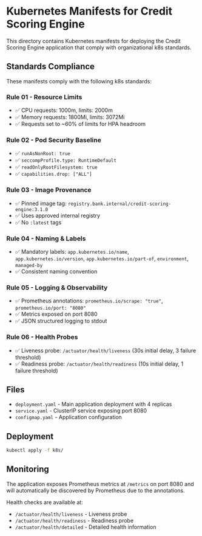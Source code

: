 # Kubernetes Manifests for Credit Scoring Engine

This directory contains Kubernetes manifests for deploying the Credit Scoring Engine application that comply with organizational k8s standards.

## Standards Compliance

These manifests comply with the following k8s standards:

### Rule 01 - Resource Limits
- ✅ CPU requests: 1000m, limits: 2000m
- ✅ Memory requests: 1800Mi, limits: 3072Mi
- ✅ Requests set to ~60% of limits for HPA headroom

### Rule 02 - Pod Security Baseline
- ✅ `runAsNonRoot: true`
- ✅ `seccompProfile.type: RuntimeDefault`
- ✅ `readOnlyRootFilesystem: true`
- ✅ `capabilities.drop: ["ALL"]`

### Rule 03 - Image Provenance
- ✅ Pinned image tag: `registry.bank.internal/credit-scoring-engine:3.1.0`
- ✅ Uses approved internal registry
- ✅ No `:latest` tags

### Rule 04 - Naming & Labels
- ✅ Mandatory labels: `app.kubernetes.io/name`, `app.kubernetes.io/version`, `app.kubernetes.io/part-of`, `environment`, `managed-by`
- ✅ Consistent naming convention

### Rule 05 - Logging & Observability
- ✅ Prometheus annotations: `prometheus.io/scrape: "true"`, `prometheus.io/port: "8080"`
- ✅ Metrics exposed on port 8080
- ✅ JSON structured logging to stdout

### Rule 06 - Health Probes
- ✅ Liveness probe: `/actuator/health/liveness` (30s initial delay, 3 failure threshold)
- ✅ Readiness probe: `/actuator/health/readiness` (10s initial delay, 1 failure threshold)

## Files

- `deployment.yaml` - Main application deployment with 4 replicas
- `service.yaml` - ClusterIP service exposing port 8080
- `configmap.yaml` - Application configuration

## Deployment

```bash
kubectl apply -f k8s/
```

## Monitoring

The application exposes Prometheus metrics at `/metrics` on port 8080 and will automatically be discovered by Prometheus due to the annotations.

Health checks are available at:
- `/actuator/health/liveness` - Liveness probe
- `/actuator/health/readiness` - Readiness probe
- `/actuator/health/detailed` - Detailed health information
